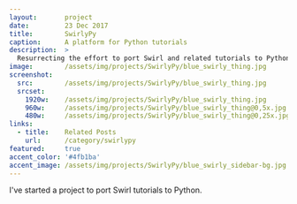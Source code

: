 ```yaml
---
layout:       project
date:         23 Dec 2017
title:        SwirlyPy
caption:      A platform for Python tutorials
description:  >
  Resurrecting the effort to port Swirl and related tutorials to Python.
image:        /assets/img/projects/SwirlyPy/blue_swirly_thing.jpg
screenshot:
  src:        /assets/img/projects/SwirlyPy/blue_swirly_thing.jpg
  srcset:
    1920w:    /assets/img/projects/SwirlyPy/blue_swirly_thing.jpg
    960w:     /assets/img/projects/SwirlyPy/blue_swirly_thing@0,5x.jpg
    480w:     /assets/img/projects/SwirlyPy/blue_swirly_thing@0,25x.jpg
links:
  - title:    Related Posts
    url:      /category/swirlypy
featured:     true
accent_color: '#4fb1ba'
accent_image: /assets/img/projects/SwirlyPy/blue_swirly_sidebar-bg.jpg
---
```



I've started a project to port Swirl tutorials to Python.
